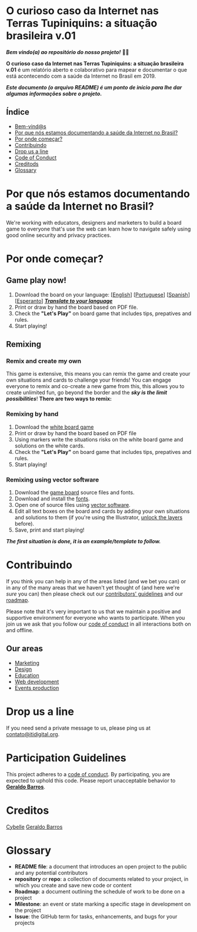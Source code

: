 O curioso caso da Internet nas Terras Tupiniquins: a situação brasileira v.01
======================
***Bem vindo(a) ao repositório do nosso projeto!*** 🎉🆙

**O curioso caso da Internet nas Terras Tupiniquins: a situação brasileira v.01** é um relatório aberto e colaborativo para mapear e documentar o que está acontecendo com a saúde da Internet no Brasil em 2019.

***Este documento (o arquivo README) é um ponto de início para lhe dar algumas informações sobre o projeto.***

## Índice
* [Bem-vind@s](# )
* [Por que nós estamos documentando a saúde da Internet no Brasil?](#Por-que-nós-estamos-documentando-a-saúde-da-Internet-no-brasil?)
* [Por onde começar?](#Por-onde-começar?)
* [Contribuindo](#contributindo)
* [Drop us a line](#drop-us-a-line)
* [Code of Conduct](#participation-guidelines)
* [Creditods](#creditos)
* [Glossary](#glossary)

# Por que nós estamos documentando a saúde da Internet no Brasil?
We're working with educators, designers and marketers to build a board game to everyone that's use the web can learn how to navigate safely using good online security and privacy practices.

# Por onde começar?
## Game play now!
1. Download the board on your language: [[English](https://github.com/itidigitalbr/privacy-board-game/blob/master/board/privacy_board_game_en-us.pdf)] [[Portuguese](https://github.com/itidigitalbr/privacy-board-game/blob/master/board/privacy_board_game_pt-br.pdf)] [[Spanish](https://github.com/itidigitalbr/privacy-board-game/blob/master/board/privacy_board_game_es.pdf)] [[Esperanto](https://github.com/itidigitalbr/privacy-board-game/raw/master/board/privacy_board_game_eo.pdf)] ***[Translate to your language](https://www.poeditor.com/join/project/HnVTl9QYVp)***
2. Print or draw by hand the board based on PDF file.
3. Check the **"Let's Play"** on board game that includes tips, prepatives and rules.
4. Start playing!

## Remixing
### Remix and create my own
This game is extensive, this means you can remix the game and create your own situations and cards to challenge your friends! You can engage everyone to remix and co-create a new game from this, this allows you to create unlimited fun, go beyond the border and the ***sky is the limit possibilities***! **There are two ways to remix:**

### Remixing by hand
1. Download the [white board game](https://github.com/itidigitalbr/privacy-board-game/raw/master/board/privacy_board_game_remix_your_own.pdf)
2. Print or draw by hand the board based on PDF file
3. Using markers write the situations risks on the white board game and solutions on the white cards.
4. Check the **"Let's Play"** on board game that includes tips, prepatives and rules.
5. Start playing!

### Remixing using vector software
1. Download the [game board](https://github.com/itidigitalbr/privacy-board-game/tree/master/board) source files and fonts.
2. Download and install the [fonts](https://github.com/itidigitalbr/privacy-board-game/blob/master/board/fonts.md).
3. Open one of source files using [vector software](http://www.creativebloq.com/illustrator/alternative-to-illustrator-1131664).
4. Edit all text boxes on the board and cards by adding your own situations and solutions to them (if you're using the Illustrator, [unlock the layers](https://helpx.adobe.com/illustrator/using/locking-hiding-deleting-objects.html) before).
5. Save, print and start playing!

***The first situation is done, it is an example/template to follow.***

# Contribuindo
If you think you can help in any of the areas listed (and we bet you can) or in any of the many areas that we haven't yet thought of (and here we're *sure* you can) then please check out our [contributors' guidelines](CONTRIBUTING.md) and our [roadmap](https://github.com/itidigitalbr/privacy-board-game/issues/25).

Please note that it's very important to us that we maintain a positive and supportive environment for everyone who wants to participate. When you join us we ask that you follow our [code of conduct](CODE_OF_CONDUCT.md) in all interactions both on and offline.

## Our areas
- [Marketing](https://github.com/itidigitalbr/privacy-board-game/milestone/5)
- [Design](https://github.com/itidigitalbr/privacy-board-game/milestone/1)
- [Education](https://github.com/itidigitalbr/privacy-board-game/milestone/3)
- [Web development](https://github.com/itidigitalbr/privacy-board-game/milestone/4)
- [Events production](https://github.com/itidigitalbr/privacy-board-game/milestone/2)


# Drop us a line
If you need send a private message to us, please ping us at contato@itidigital.org.

# Participation Guidelines

This project adheres to a [code of conduct](CODE_OF_CONDUCT.md). By participating, you are expected to uphold this code. Please report unacceptable behavior to **[Geraldo Barros](http://telegram.me/geraldobarros)**.

# Creditos
[Cybelle](https://mozillians.org/pt-BR/u/cyb3ll3/)
[Geraldo Barros](https://reps.mozilla.org/u/geraldobarros/)


# Glossary
* **README file**: a document that introduces an open project to the public and any potential contributors
* **repository** or **repo**: a collection of documents related to your project, in which you create and save new code or content
* **Roadmap**: a document outlining the schedule of work to be done on a project
* **Milestone**: an event or state marking a specific stage in development on the project
* **Issue**: the GitHub term for tasks, enhancements, and bugs for your projects
